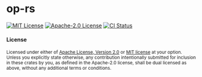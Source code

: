 # op-rs

<!-- [![Crates.io][crates-badge]][crates-io] -->
<!-- [![Downloads][downloads-badge]][crates-io] -->
[![MIT License][mit-badge]][mit-url]
[![Apache-2.0 License][apache-badge]][apache-url]
[![CI Status][actions-badge]][actions-url]

<!-- ### Security -->

<!-- See [SECURITY.md](SECURITY.md). -->

#### License

<sup>
Licensed under either of <a href="LICENSE-APACHE">Apache License, Version
2.0</a> or <a href="LICENSE-MIT">MIT license</a> at your option.
</sup>

<br>

<sub>
Unless you explicitly state otherwise, any contribution intentionally submitted
for inclusion in these crates by you, as defined in the Apache-2.0 license,
shall be dual licensed as above, without any additional terms or conditions.
</sub>

<!-- [crates-badge]: https://img.shields.io/crates/v/op-rs.svg -->
<!-- [crates-io]: https://crates.io/crates/op-rs -->
<!-- [downloads-badge]: https://img.shields.io/crates/d/op-rs -->
[mit-badge]: https://img.shields.io/badge/license-MIT-blue.svg
[apache-badge]: https://img.shields.io/badge/license-Apache--2.0-blue.svg
[mit-url]: LICENSE-MIT
[apache-url]: LICENSE-APACHE
[actions-badge]: https://github.com/ithacaxyz/op-rs/workflows/unit/badge.svg
[actions-url]: https://github.com/ithacaxyz/op-rs/actions?query=workflow%3ACI+branch%3Amain
